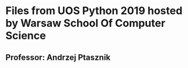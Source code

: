 # Files from UOS Python 2019 hosted by Warsaw School Of Computer Science
## Professor: Andrzej Ptasznik

